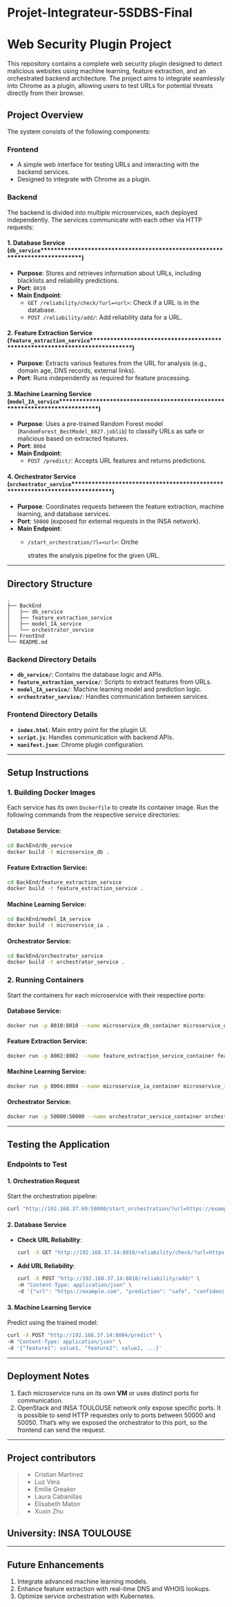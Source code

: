# Projet-Integrateur-5SDBS-Final
# Web Security Plugin Project

This repository contains a complete web security plugin designed to detect malicious websites using machine learning, feature extraction, and an orchestrated backend architecture. The project aims to integrate seamlessly into Chrome as a plugin, allowing users to test URLs for potential threats directly from their browser.

## **Project Overview**

The system consists of the following components:

### **Frontend**

- A simple web interface for testing URLs and interacting with the backend services.
- Designed to integrate with Chrome as a plugin.

### **Backend**

The backend is divided into multiple microservices, each deployed independently. The services communicate with each other via HTTP requests:

#### **1. Database Service (********`db_service`********\*\*\*\*\*\*\*\*\*\*\*\*\*\*\*\*\*\*\*\*\*\*\*\*\*\*\*\*\*\*\*\*\*\*\*\*\*\*\*\*\*\*\*\*\*\*\*\*\*\*\*\*\*\*\*\*\*\*\*\*\*\*\*\*\*\*\*\*\*\*\*\*\*\*\*\*)**

- **Purpose**: Stores and retrieves information about URLs, including blacklists and reliability predictions.
- **Port**: `8010`
- **Main Endpoint**:
  - `GET /reliability/check/?url=<url>`: Check if a URL is in the database.
  - `POST /reliability/add/`: Add reliability data for a URL.

#### **2. Feature Extraction Service (********`feature_extraction_service`********\*\*\*\*\*\*\*\*\*\*\*\*\*\*\*\*\*\*\*\*\*\*\*\*\*\*\*\*\*\*\*\*\*\*\*\*\*\*\*\*\*\*\*\*\*\*\*\*\*\*\*\*\*\*\*\*\*\*\*\*\*\*\*\*\*\*\*\*\*\*\*\*\*\*\*\*)**

- **Purpose**: Extracts various features from the URL for analysis (e.g., domain age, DNS records, external links).
- **Port**: Runs independently as required for feature processing.

#### **3. Machine Learning Service (********`model_IA_service`********\*\*\*\*\*\*\*\*\*\*\*\*\*\*\*\*\*\*\*\*\*\*\*\*\*\*\*\*\*\*\*\*\*\*\*\*\*\*\*\*\*\*\*\*\*\*\*\*\*\*\*\*\*\*\*\*\*\*\*\*\*\*\*\*\*\*\*\*\*\*\*\*\*\*\*\*)**

- **Purpose**: Uses a pre-trained Random Forest model (`RandomForest_BestModel_8827.joblib`) to classify URLs as safe or malicious based on extracted features.
- **Port**: `8004`
- **Main Endpoint**:
  - `POST /predict/`: Accepts URL features and returns predictions.

#### **4. Orchestrator Service (********`orchestrator_service`********\*\*\*\*\*\*\*\*\*\*\*\*\*\*\*\*\*\*\*\*\*\*\*\*\*\*\*\*\*\*\*\*\*\*\*\*\*\*\*\*\*\*\*\*\*\*\*\*\*\*\*\*\*\*\*\*\*\*\*\*\*\*\*\*\*\*\*\*\*\*\*\*\*\*\*\*)**

- **Purpose**: Coordinates requests between the feature extraction, machine learning, and database services.
- **Port**: `50000` (exposed for external requests in the INSA network).
- **Main Endpoint**:
  - `/start_orchestration/?l=<url>`: Orche

    strates the analysis pipeline for the given URL.

---

## **Directory Structure**

```plaintext
.
├── BackEnd
│   ├── db_service
│   ├── feature_extraction_service
│   ├── model_IA_service
│   └── orchestrator_service
├── FrontEnd
└── README.md
```

### **Backend Directory Details**

- **`db_service/`**: Contains the database logic and APIs.
- **`feature_extraction_service/`**: Scripts to extract features from URLs.
- **`model_IA_service/`**: Machine learning model and prediction logic.
- **`orchestrator_service/`**: Handles communication between services.

### **Frontend Directory Details**

- **`index.html`**: Main entry point for the plugin UI.
- **`script.js`**: Handles communication with backend APIs.
- **`manifest.json`**: Chrome plugin configuration.

---

## **Setup Instructions**

### **1. Building Docker Images**

Each service has its own `Dockerfile` to create its container image. Run the following commands from the respective service directories:

#### Database Service:

```bash
cd BackEnd/db_service
docker build -t microservice_db .
```

#### Feature Extraction Service:

```bash
cd BackEnd/feature_extraction_service
docker build -t feature_extraction_service .
```

#### Machine Learning Service:

```bash
cd BackEnd/model_IA_service
docker build -t microservice_ia .
```

#### Orchestrator Service:

```bash
cd BackEnd/orchestrator_service
docker build -t orchestrator_service .
```

### **2. Running Containers**

Start the containers for each microservice with their respective ports:

#### Database Service:

```bash
docker run -p 8010:8010 --name microservice_db_container microservice_db
```

#### Feature Extraction Service:

```bash
docker run -p 8002:8002 --name feature_extraction_service_container feature_extraction_service
```

#### Machine Learning Service:

```bash
docker run -p 8004:8004 --name microservice_ia_container microservice_ia
```

#### Orchestrator Service:

```bash
docker run -p 50000:50000 --name orchestrator_service_container orchestrator_service
```

---

## **Testing the Application**

### **Endpoints to Test**

#### **1. Orchestration Request**

Start the orchestration pipeline:

```bash
curl "http://192.168.37.69:50000/start_orchestration/?url=https://example.com"
```

#### **2. Database Service**

- **Check URL Reliability**:
  ```bash
  curl -X GET "http://192.168.37.14:8010/reliability/check/?url=https://example.com"
  ```
- **Add URL Reliability**:
  ```bash
  curl -X POST "http://192.168.37.14:8010/reliability/add/" \
  -H "Content-Type: application/json" \
  -d '{"url": "https://example.com", "prediction": "safe", "confidence": 95}'
  ```

#### **3. Machine Learning Service**

Predict using the trained model:

```bash
curl -X POST "http://192.168.37.14:8004/predict" \
-H "Content-Type: application/json" \
-d '{"feature1": value1, "feature2": value2, ...}'
```

---

## **Deployment Notes**

1. Each microservice runs on its own **VM** or uses distinct ports for communication.
2. OpenStack and INSA TOULOUSE network only expose specific ports. It is possible to send HTTP requestes only to ports between 50000 and 50050. That’s why we exposed the orchestrator to this port, so the frontend can send the request.

---

## **Project contributors**
> - Cristian Martinez
> - Luz Vera
> - Emilie Greaker
> - Laura Cabanillas
> - Elisabeth Maton
> - Xuxin Zhu
## **University**: INSA TOULOUSE

---

## **Future Enhancements**

1. Integrate advanced machine learning models.
2. Enhance feature extraction with real-time DNS and WHOIS lookups.
3. Optimize service orchestration with Kubernetes.
